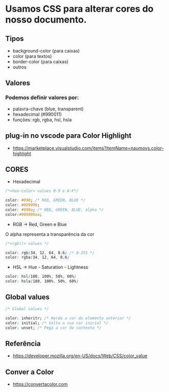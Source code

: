 # Usamos CSS para alterar cores do nosso documento.

## Tipos

* background-color (para caixas)
* color (para textos)
* border-color (para caixas)
* outros

## Valores

### Podemos definir valores por:

* palavra-chave (blue, transparent)
* hexadecimal (#990011)
* funções: rgb, rgba, hsl, hsla

## plug-in no vscode para Color Highlight

- https://marketplace.visualstudio.com/items?itemName=naumovs.color-highlight


## CORES

- Hexadecimal

```css
/*<hex-color> values 0-9 e A-F*/

color: #090; /* RED, GREEN, BLUE */
color: #009900;
color: #090a; /* RED, GREEN, BLUE, alpha */
color:#009900aa;
```

- RGB → Red, Green e Blue

O alpha representa a transparência da cor

```css
/*<rgb()> values */

color: rgb(34, 12, 64, 0.6) /* 0-255 */
color: rgba(34, 12, 64, 0.6)
```

- HSL → Hue - Saturation - Lightness

```css
color: hsl(180, 100%, 50%, 60%)
color: hsla(180, 100%, 50%, 60%)
```

## Global values

```css
/* Global values */

color: inheritr; /* Herda a cor do elemento anterior */
color: initial; /* Volta a sua cor inicial */
color: unset; /* Pega a cor do contexto */
```

## Referência

- https://developer.mozilla.org/en-US/docs/Web/CSS/color_value

## Conver a Color

- https://convertacolor.com

